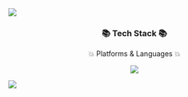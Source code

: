 <img src="https://capsule-render.vercel.app/api?type=waving&color=auto&height=200&section=header&text=IsakGithub&fontSize=90" />
<div align = center>
<h3> 📚 Tech Stack 📚 </h3>
<p> 💥 Platforms & Languages 💥 </p>
</div>

<div align = center>
    <img src="https://img.shields.io/badge/Swift-F05138?style=flat&logo=Swift&logoColor=white"/>
</div>


<img src="https://github-readme-stats.vercel.app/api/top-langs/?username=myuniverse8&layout=compact"><br><br>



<!--
**isakatty/isakatty** is a ✨ _special_ ✨ repository because its `README.md` (this file) appears on your GitHub profile.

Here are some ideas to get you started:

- 🔭 I’m currently working on ...
- 🌱 I’m currently learning ...
- 👯 I’m looking to collaborate on ...
- 🤔 I’m looking for help with ...
- 💬 Ask me about ...
- 📫 How to reach me: ...
- 😄 Pronouns: ...
- ⚡ Fun fact: ...
-->
